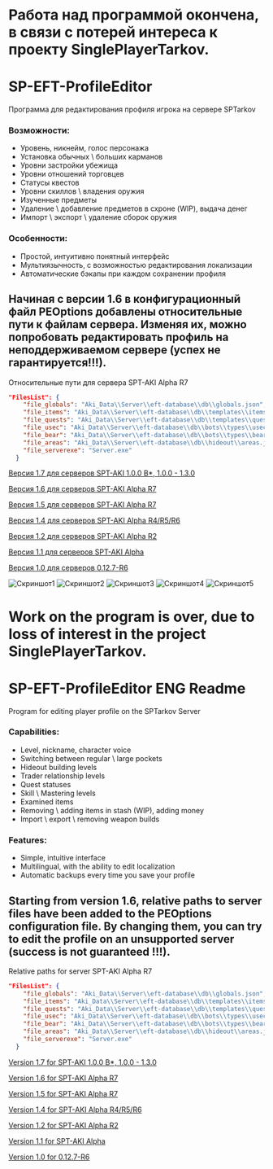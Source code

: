# Работа над программой окончена, в связи с потерей интереса к проекту SinglePlayerTarkov.

# SP-EFT-ProfileEditor
Программа для редактирования профиля игрока на сервере SPTarkov

### Возможности:
* Уровень, никнейм, голос персонажа
* Установка обычных \ больших карманов
* Уровни застройки убежища
* Уровни отношений торговцев
* Статусы квестов
* Уровни скиллов \ владения оружия
* Изученные предметы
* Удаление \ добавление предметов в схроне (WIP), выдача денег
* Импорт \ экспорт \ удаление сборок оружия

### Особенности:
* Простой, интуитивно понятный интерфейс
* Мультиязычность, с возможностью редактирования локализации
* Автоматические бэкапы при каждом сохранении профиля

## Начиная с версии 1.6 в конфигурационный файл PEOptions добавлены относительные пути к файлам сервера. Изменяя их, можно попробовать редактировать профиль на неподдерживаемом сервере (успех не гарантируется!!!).

Относительные пути для сервера SPT-AKI Alpha R7
```json
"FilesList": {
    "file_globals": "Aki_Data\\Server\\eft-database\\db\\globals.json",
    "file_items": "Aki_Data\\Server\\eft-database\\db\\templates\\items.json",
    "file_quests": "Aki_Data\\Server\\eft-database\\db\\templates\\quests.json",
    "file_usec": "Aki_Data\\Server\\eft-database\\db\\bots\\types\\usec.json",
    "file_bear": "Aki_Data\\Server\\eft-database\\db\\bots\\types\\bear.json",
    "file_areas": "Aki_Data\\Server\\eft-database\\db\\hideout\\areas.json",
    "file_serverexe": "Server.exe"
  }
```


[Версия 1.7 для серверов SPT-AKI 1.0.0 B*, 1.0.0 - 1.3.0](https://github.com/jbs4bmx/SP-EFT-ProfileEditor/releases/tag/v1.7)

[Версия 1.6 для серверов SPT-AKI Alpha R7](https://github.com/SkiTles55/SP-EFT-ProfileEditor/releases/tag/1.6)

[Версия 1.5 для серверов SPT-AKI Alpha R7](https://github.com/SkiTles55/SP-EFT-ProfileEditor/releases/tag/1.5)

[Версия 1.4 для серверов SPT-AKI Alpha R4/R5/R6](https://github.com/SkiTles55/SP-EFT-ProfileEditor/releases/tag/1.4)

[Версия 1.2 для серверов SPT-AKI Alpha R2](https://github.com/SkiTles55/SP-EFT-ProfileEditor/releases/tag/1.2)

[Версия 1.1 для серверов SPT-AKI Alpha](https://github.com/SkiTles55/SP-EFT-ProfileEditor/releases/tag/1.1)

[Версия 1.0 для серверов 0.12.7-R6](https://github.com/SkiTles55/SP-EFT-ProfileEditor/releases/tag/1.0)

![Скриншот1](https://github.com/SkiTles55/SP-EFT-ProfileEditor/blob/master/screenshots/1.JPG?raw=true)
![Скриншот2](https://github.com/SkiTles55/SP-EFT-ProfileEditor/blob/master/screenshots/2.JPG?raw=true)
![Скриншот3](https://github.com/SkiTles55/SP-EFT-ProfileEditor/blob/master/screenshots/3.JPG?raw=true)
![Скриншот4](https://github.com/SkiTles55/SP-EFT-ProfileEditor/blob/master/screenshots/4.JPG?raw=true)
![Скриншот5](https://github.com/SkiTles55/SP-EFT-ProfileEditor/blob/master/screenshots/5.JPG?raw=true)

# Work on the program is over, due to loss of interest in the project SinglePlayerTarkov.

# SP-EFT-ProfileEditor ENG Readme
Program for editing player profile on the SPTarkov Server

### Capabilities:
* Level, nickname, character voice  
* Switching between regular \ large pockets  
* Hideout building levels  
* Trader relationship levels  
* Quest statuses  
* Skill \ Mastering levels  
* Examined items  
* Removing \ adding items in stash (WIP), adding money 
* Import \ export \ removing weapon builds

### Features:  
* Simple, intuitive interface  
* Multilingual, with the ability to edit localization  
* Automatic backups every time you save your profile  

## Starting from version 1.6, relative paths to server files have been added to the PEOptions configuration file. By changing them, you can try to edit the profile on an unsupported server (success is not guaranteed !!!).

Relative paths for server SPT-AKI Alpha R7
```json
"FilesList": {
    "file_globals": "Aki_Data\\Server\\eft-database\\db\\globals.json",
    "file_items": "Aki_Data\\Server\\eft-database\\db\\templates\\items.json",
    "file_quests": "Aki_Data\\Server\\eft-database\\db\\templates\\quests.json",
    "file_usec": "Aki_Data\\Server\\eft-database\\db\\bots\\types\\usec.json",
    "file_bear": "Aki_Data\\Server\\eft-database\\db\\bots\\types\\bear.json",
    "file_areas": "Aki_Data\\Server\\eft-database\\db\\hideout\\areas.json",
    "file_serverexe": "Server.exe"
  }
```

[Version 1.7 for SPT-AKI 1.0.0 B*, 1.0.0 - 1.3.0](https://github.com/jbs4bmx/SP-EFT-ProfileEditor/releases/tag/v1.7)

[Version 1.6 for SPT-AKI Alpha R7](https://github.com/SkiTles55/SP-EFT-ProfileEditor/releases/tag/1.6)

[Version 1.5 for SPT-AKI Alpha R7](https://github.com/SkiTles55/SP-EFT-ProfileEditor/releases/tag/1.5)

[Version 1.4 for SPT-AKI Alpha R4/R5/R6](https://github.com/SkiTles55/SP-EFT-ProfileEditor/releases/tag/1.4)

[Version 1.2 for SPT-AKI Alpha R2](https://github.com/SkiTles55/SP-EFT-ProfileEditor/releases/tag/1.2)

[Version 1.1 for SPT-AKI Alpha](https://github.com/SkiTles55/SP-EFT-ProfileEditor/releases/tag/1.1)

[Version 1.0 for 0.12.7-R6](https://github.com/SkiTles55/SP-EFT-ProfileEditor/releases/tag/1.0)
